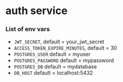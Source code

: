 # auth service

### List of env vars
- `JWT_SECRET`, default = your_jwt_secret
- `ACCESS_TOKEN_EXPIRE_MINUTES`, default = 30
- `POSTGRES_USER` default = myuser
- `POSTGRES_PASSWORD` default = mypassword
- `POSTGRES_DB` default = mydatabase
- `DB_HOST` default = localhost:5432